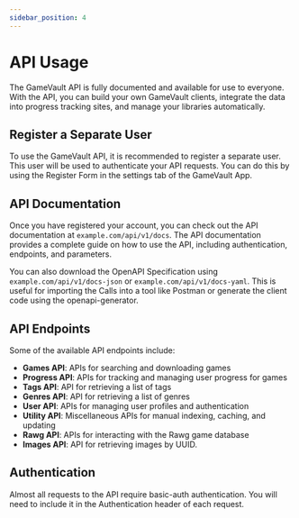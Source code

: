 ```yaml
---
sidebar_position: 4
---
```


# API Usage

The GameVault API is fully documented and available for use to everyone. With the API, you can build your own GameVault clients, integrate the data into progress tracking sites, and manage your libraries automatically.

## Register a Separate User

To use the GameVault API, it is recommended to register a separate user. This user will be used to authenticate your API requests. You can do this by using the Register Form in the settings tab of the GameVault App.

## API Documentation

Once you have registered your account, you can check out the API documentation at `example.com/api/v1/docs`. The API documentation provides a complete guide on how to use the API, including authentication, endpoints, and parameters.

You can also download the OpenAPI Specification using `example.com/api/v1/docs-json` or `example.com/api/v1/docs-yaml`. This is useful for importing the Calls into a tool like Postman or generate the client code using the openapi-generator.

## API Endpoints

Some of the available API endpoints include:

- **Games API**: APIs for searching and downloading games
- **Progress API**: APIs for tracking and managing user progress for games
- **Tags API**: API for retrieving a list of tags
- **Genres API**: API for retrieving a list of genres
- **User API**: APIs for managing user profiles and authentication
- **Utility API**: Miscellaneous APIs for manual indexing, caching, and updating
- **Rawg API**: APIs for interacting with the Rawg game database
- **Images API**: API for retrieving images by UUID.

## Authentication

Almost all requests to the API require basic-auth authentication. You will need to include it in the Authentication header of each request.
